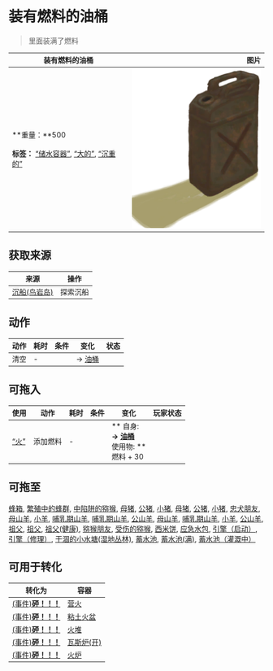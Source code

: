 # 装有燃料的油桶  
> 里面装满了燃料  
  
  装有燃料的油桶  |   图片   
 ----  |  ----:   
 **重量：**500<br><br>**标签：**	[“储水容器”](tag_WaterContainer.md), [“大的”](tag_Large.md), [“沉重的”](tag_Heavy.md)  |  ![](Sprite/Jerrycan.png)   
  
## 获取来源  
来源  |  操作  
----  |  ----  
[沉船(鸟岩岛)](Shipwreck.md)  |  探索沉船  
## 动作  
动作  |  耗时  |  条件  |  变化  |  状态  
----  |  ----  |  ----  |  ----  |  ----  
清空<br>  |  -  |    |  → [油桶](Jerrycan.md)  |    
## 可拖入  
使用  |  动作  |  耗时  |  条件  |  变化  |  玩家状态  
----  |  ----  |  ----  |  ----  |  ----  |  ----  
[“火”](tag_Fire.md)  |  添加燃料  |  -  |    |  ** 自身: **<br>→ [油桶](Jerrycan.md)<br>** 使用物: **<br>燃料 + 30  |    
## 可拖至  
[蜂箱](BeeSkep.md), [繁殖中的蜂群](BeeSkepSwarming.md), [中陷阱的猕猴](CageTrapMacaque.md), [母猪](BoarEnclosureFemale.md), [公猪](BoarEnclosureMale.md), [小猪](BoarEnclosurePiglet.md), [母猪](BoarTiedFemale.md), [公猪](BoarTiedMale.md), [小猪](BoarTiedPiglet.md), [忠犬朋友](DogFriend.md), [母山羊](GoatEnclosureFemale.md), [小羊](GoatEnclosureKid.md), [哺乳期山羊](GoatEnclosureLactating.md), [哺乳期山羊](GoatEnclosureLactating.md), [公山羊](GoatEnclosureMale.md), [母山羊](GoatTiedFemale.md), [哺乳期山羊](GoatTiedFemaleLactating.md), [小羊](GoatTiedKid.md), [公山羊](GoatTiedMale.md), [祖父](Grandfather.md), [祖父](Grandfather.md), [祖父(健康)](GrandfatherHealthy.md), [猕猴朋友](MacaqueFriend.md), [受伤的猕猴](MacaqueWounded.md), [西米饼](SagoFlatbread.md), [应急水包](WaterRation.md), [引擎（启动）](Engine1Open.md), [引擎（修理）](Engine1Repaired.md), [干涸的小水塘(湿地丛林)](Puddle.md), [蓄水池](WaterReservoir.md), [蓄水池(满)](WaterReservoirFull.md), [蓄水池（灌溉中）](WaterReservoirIrrigating.md)  
## 可用于转化  
转化为  |  容器  
----  |  ----  
[(事件)<b>砰！！！</b>](Event_JerrycanExplosion.md)  |  [营火](Campfire.md)  
[(事件)<b>砰！！！</b>](Event_JerrycanExplosion.md)  |  [粘土火盆](ClayFirePit.md)  
[(事件)<b>砰！！！</b>](Event_JerrycanExplosion.md)  |  [火堆](Fire.md)  
[(事件)<b>砰！！！</b>](Event_JerrycanExplosion.md)  |  [瓦斯炉(开)](GasCookerOn.md)  
[(事件)<b>砰！！！</b>](Event_JerrycanExplosion.md)  |  [火炉](Stove.md)  
